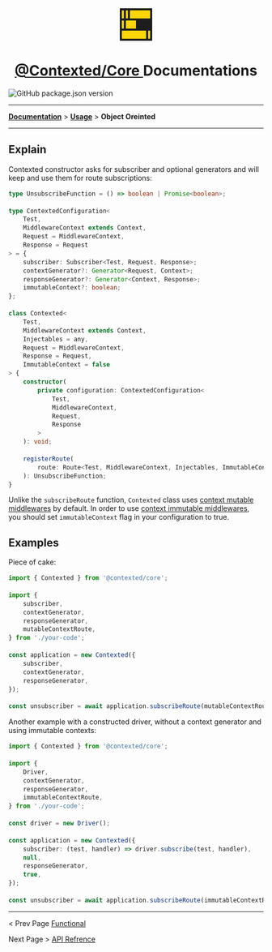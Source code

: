 <div align="center">
    <img alt="Contexted Logo" width="64" src="https://raw.githubusercontent.com/contexted-js/brand/master/dark/main-fill.svg">
    <h1>
		<a href="https://github.com/contexted-js/core">
        	@Contexted/Core
    	</a>
		<span>Documentations</span>
	</h1>
</div>

<img alt="GitHub package.json version" src="https://img.shields.io/github/package-json/v/contexted-js/core">

---

[**Documentation**](../README.md) > [**Usage**](README.md) > **Object Oreinted**

---

## Explain

Contexted constructor asks for subscriber and optional generators and will keep and use them for route subscriptions:

```ts
type UnsubscribeFunction = () => boolean | Promise<boolean>;

type ContextedConfiguration<
	Test,
	MiddlewareContext extends Context,
	Request = MiddlewareContext,
	Response = Request
> = {
	subscriber: Subscriber<Test, Request, Response>;
	contextGenerator?: Generator<Request, Context>;
	responseGenerator?: Generator<Context, Response>;
	immutableContext?: boolean;
};

class Contexted<
	Test,
	MiddlewareContext extends Context,
	Injectables = any,
	Request = MiddlewareContext,
	Response = Request,
	ImmutableContext = false
> {
	constructor(
		private configuration: ContextedConfiguration<
			Test,
			MiddlewareContext,
			Request,
			Response
		>
	): void;

	registerRoute(
		route: Route<Test, MiddlewareContext, Injectables, ImmutableContext>
	): UnsubscribeFunction;
}
```

Unlike the `subscribeRoute` function, `Contexted` class uses [context mutable middlewares](../concepts/middlewares.md#context-mutable-middlewares) by default. In order to use [context immutable middlewares](../concepts/middlewares.md#context-immutable-middlewares), you should set `immutableContext` flag in your configuration to true.

## Examples

Piece of cake:

```ts
import { Contexted } from '@contexted/core';

import {
	subscriber,
	contextGenerator,
	responseGenerator,
	mutableContextRoute,
} from './your-code';

const application = new Contexted({
	subscriber,
	contextGenerator,
	responseGenerator,
});

const unsubscriber = await application.subscribeRoute(mutableContextRoute);
```

Another example with a constructed driver, without a context generator and using immutable contexts:

```ts
import { Contexted } from '@contexted/core';

import {
	Driver,
	contextGenerator,
	responseGenerator,
	immutableContextRoute,
} from './your-code';

const driver = new Driver();

const application = new Contexted({
	subscriber: (test, handler) => driver.subscribe(test, handler),
	null,
	responseGenerator,
	true,
});

const unsubscriber = await application.subscribeRoute(immutableContextRoute);
```

---

< Prev Page
[Functional](functional.md)

Next Page >
[API Refrence](../api-refrence.md)
